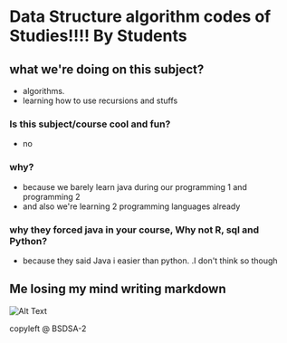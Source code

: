 # Data Structure algorithm codes of Studies!!!! By Students

## what we're doing on this subject?

- algorithms.
- learning how to use recursions and stuffs

### Is this subject/course cool and fun?

- no

### why?

- because we barely learn java during our programming 1 and programming 2
- and also we're learning 2 programming languages already

### why they forced java in your course, Why not R, sql and Python?

- because they said Java i easier than python. .I don't think so though

## Me losing my mind writing markdown

![Alt Text](https://media.tenor.com/5tvr3R-VgtEAAAAi/kyoko-toshino.gif)

copyleft @ BSDSA-2
